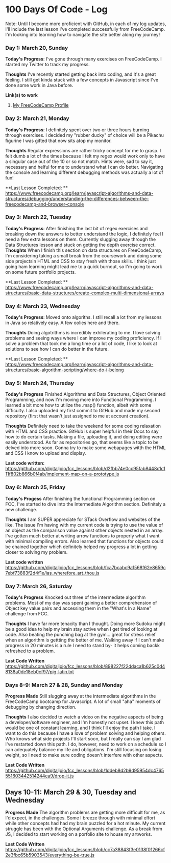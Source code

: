 # 100 Days Of Code - Log

Note: Until I become more proficient with GitHub, in each of my log updates, I'll include the last lesson I've completed successfully from FreeCodeCamp. I'm looking into learning how to navigate the site better along my journey!

### Day 1: March 20, Sunday

**Today's Progress**: I've gone through many exercises on FreeCodeCamp. I started my Twitter to track my progress.

**Thoughts** I've recently started getting back into coding, and it's a great feeling. I still get kinda stuck with a few concepts in Javascript since I've done some work in Java before.

**Link(s) to work**
1. [My FreeCodeCamp Profile](https://www.freecodecamp.org/jojocoding)

### Day 2: March 21, Monday

**Today's Progress**: I definitely spent over two or three hours burning through exercises. I decided my "rubber ducky" of choice will be a Pikachu figurine I was gifted that now sits atop my monitor. 

**Thoughts** Regular expressions are rather tricky concept for me to grasp. I felt dumb a lot of the times because I felt my regex would work only to have a singular case out of the 10 or so not match. Hints were, sad to say it, necessary and helful for me to understand what I can do better. Navigating the console and learning different debugging methods was actually a lot of fun!

**Last Lesson Completed:  ** https://www.freecodecamp.org/learn/javascript-algorithms-and-data-structures/debugging/understanding-the-differences-between-the-freecodecamp-and-browser-console

### Day 3: March 22, Tuesday

**Today's Progress**: After finishing the last bit of regex exercises and breaking down the answers to better understand the logic, I definitely feel I need a few extra lessons on them. Currently slugging away through the Data Structures lesson and stuck on getting the depth exercise correct.
**Thoughts** When I finish this section on data structures on FreeCodeCamp, I'm considering taking a small break from the coursework and doing some side projectsin HTML and CSS to stay fresh with those skills. I think just going ham learning might lead me to a quick burnout, so I'm going to work on some future portfolio projects.

**Last Lesson Completed:  ** https://www.freecodecamp.org/learn/javascript-algorithms-and-data-structures/basic-data-structures/create-complex-multi-dimensional-arrays

### Day 4: March 23, Wednesday

**Today's Progress**: Moved onto algoriths. I still recall a lot from my lessons in Java so relatively easy. A few oolies here and there.

**Thoughts** Doing algotrithms is incredibly exhilerating to me. I love solving problems and seeing ways where I can improve my coding proficiency. If I solve a problem that took me a long time or a lot of code, I like to look at solutions to see how I can do better in the future.

**Last Lesson Completed:  ** https://www.freecodecamp.org/learn/javascript-algorithms-and-data-structures/basic-algorithm-scripting/where-do-i-belong


### Day 5: March 24, Thursday

**Today's Progress**  Finished Algorithms and Data Structures, Object Oriented Programming, and now I'm moving more into Functional Programming. I learned a bit more how to utilize the .map() function, albeit with some difficulty. I also uploaded my first commit to GitHub and made my second repository (first that wasn't just assigned to me at account creation).

**Thoughts** Definitely need to take the weekend for some coding relaxation with HTML and CSS practice. GitHub is super helpful in their Docs to say how to do certain tasks. Making a file, uploading it, and doing editing were easily understood. As far as repositories go, that seems like a topic to be delved into more soon. Gonna try to make some webapages witth the HTML and CSS I know to upload and display.

**Last code written:** https://github.com/digitaljojo/fcc_lessons/blob/d2fbb74e0cc95fab8448c1c111f802b866b0f4ab/implement-map-on-a-prototype.js

### Day 6: March 25, Friday

**Today's Progess** After finishing the functional Programming section on FCC, I've started to dive into the Intermediate Algorithm section. Definitely a new challenge.

**Thoughts** I am SUPER appreciate for STack Overflow and websites of the like. The issue I'm having with my current code is trying to use the value of an object as the comparison value against other objects nested in an array. I've gotten much better at writing arrow functions to properly what I want with minimal compiling errors. Also learned that functions for objects could be chained together which definitely helped my progress a lot in getting closer to solving my problem.


**Last code written** https://github.com/digitaljojo/fcc_lessons/blob/fca7bcabc9a1568f62e8659c7ebf73883f2d4f1e/ias_wherefore_art_thou.js

### Day 7: March 26, Saturday

**Today's Progress** Knocked out three of the intermediate algorithm problems. Most of my day was spent gaining a better comprehension of Object key value pairs and accessing them in the "What's In a Name" challenge from FCC.

**Thoughts** I have far more tenacity than I thought. Doing more Sudoku might be a good idea to help my brain stay active when I get tired of looking at code. Also beating the punching bag at the gym... great for stress relief when an algorithm is gettting the better of me. Walking away if I can't make progress in 20 minutes is a rule I need to stand by- it helps coming backk refreshed to a problem.

**Last Code Written** https://github.com/digitaljojo/fcc_lessons/blob/898227f22ddaca1b625c0d48138a0de18eb0cf97/pig-latin.txt

### Days 8-9: March 27 & 28, Sunday and Monday

**Progress Made** Still slugging away at the intermediate algorithms in the FreeCodeCamp bootcamp for Javascript. A lot of small "aha" moments of debugging by changing direction.

**Thoughts** I also decided to watch a video on the negative aspects of being a developer/software engineer, and I'm honestly not upset. I knew this path would be one of constant learning, and I think I'll enjoy the path I take. I want to do this because I have a love of problem solving and helping others. Who knows what side projects I'll start soon, but I really can say I am glad I've restarted down this path. I do, however, need to work on a schedule so I can adequately balance my life and obligations. I'm still focusing on losing weight, so I need to make sure coding doesn't interfere with other aspects.

**Last Code Written** https://github.com/digitaljojo/fcc_lessons/blob/1ddeb8d2b9d95954dc4765551603442514244ea9/drop-it.js

## Days 10-11: March 29 & 30, Tuesday and Wednesday

**Progress Made** The algorithm problems are getting more difficult for me, as I'd expect, in the challenges. Some I breeze through with minimal effort while other concepts had had my brain puzzled for a hot minute. My current struggle has been with the Optional Arguments challenge. As a break from JS, I decided to start working on a porfolio site to house my artworks.

**Last Code Written** https://github.com/digitaljojo/fcc_lessons/blob/cc7a38843f3e0138f01266cf2e3fbc65b5903543/everything-be-true.js


